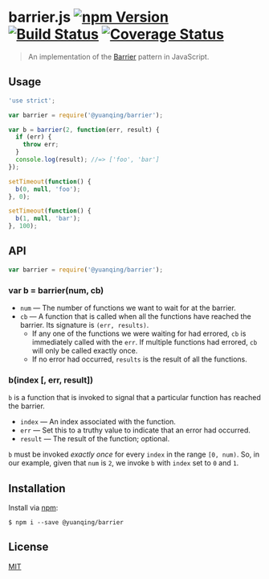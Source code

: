 # barrier.js [![npm Version](http://img.shields.io/npm/v/barrier.svg?style=flat)](https://www.npmjs.org/package/@yuanqing/barrier) [![Build Status](https://img.shields.io/travis/yuanqing/barrier.svg?style=flat)](https://travis-ci.org/yuanqing/barrier) [![Coverage Status](https://img.shields.io/coveralls/yuanqing/barrier.svg?style=flat)](https://coveralls.io/r/yuanqing/barrier)

> An implementation of the [Barrier](https://en.wikipedia.org/wiki/Barrier_(computer_science)) pattern in JavaScript.

## Usage

```js
'use strict';

var barrier = require('@yuanqing/barrier');

var b = barrier(2, function(err, result) {
  if (err) {
    throw err;
  }
  console.log(result); //=> ['foo', 'bar']
});

setTimeout(function() {
  b(0, null, 'foo');
}, 0);

setTimeout(function() {
  b(1, null, 'bar');
}, 100);
```

## API

```js
var barrier = require('@yuanqing/barrier');
```

### var b = barrier(num, cb)

- `num` &mdash; The number of functions we want to wait for at the barrier.
- `cb` &mdash; A function that is called when all the functions have reached the barrier. Its signature is `(err, results)`.
  - If any one of the functions we were waiting for had errored, `cb` is immediately called with the `err`. If multiple functions had errored, `cb` will only be called exactly once.
  - If no error had occurred, `results` is the result of all the functions.

### b(index [, err, result])

`b` is a function that is invoked to signal that a particular function has reached the barrier.

- `index` &mdash; An index associated with the function.
- `err` &mdash; Set this to a truthy value to indicate that an error had occurred.
- `result` &mdash; The result of the function; optional.

`b` must be invoked *exactly once* for every `index` in the range `[0, num)`. So, in our example, given that `num` is `2`, we invoke `b` with `index` set to `0` and `1`.

## Installation

Install via [npm](https://www.npmjs.com):

```
$ npm i --save @yuanqing/barrier
```

## License

[MIT](LICENSE.md)
